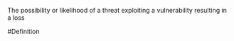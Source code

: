 The possibility or likelihood of a threat exploiting a vulnerability resulting in a loss

#Definition